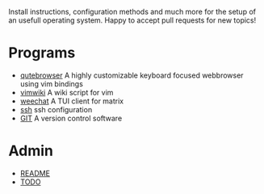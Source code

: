 
Install instructions, configuration methods and much more for the setup of an usefull operating system.
Happy to accept pull requests for new topics!

# Programs

- [qutebrowser](docs/qutebrowser.md)
    A highly customizable keyboard focused webbrowser using vim bindings
- [vimwiki](docs/vimwiki.md)
    A wiki script for vim
- [weechat](docs/weechat.md) A TUI client for matrix
- [ssh](docs/ssh.md) ssh configuration
- [GIT](docs/GIT.md) A version control software

# Admin

- [README](README.md)
- [TODO](TODO.md)
